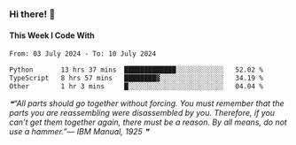 ### Hi there! 👋

#### This Week I Code With
<!--START_SECTION:waka-->

```txt
From: 03 July 2024 - To: 10 July 2024

Python       13 hrs 37 mins  █████████████░░░░░░░░░░░░   52.02 %
TypeScript   8 hrs 57 mins   ████████▓░░░░░░░░░░░░░░░░   34.19 %
Other        1 hr 3 mins     █░░░░░░░░░░░░░░░░░░░░░░░░   04.04 %
```

<!--END_SECTION:waka-->

<!--STARTS_HERE_QUOTE_README-->
<i>❝“All parts should go together without forcing.  You must remember that the parts you are reassembling were disassembled by you.  Therefore, if you can’t get them together again, there must be a reason.  By all means, do not use a hammer.”— IBM Manual, 1925  ❞</i>
<!--ENDS_HERE_QUOTE_README-->
